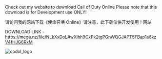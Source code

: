 Check out my website to download Call of Duty Online
Please note that this download is for Development use ONLY!

请访问我的网站下载《使命召唤 Online》请注意，此下载仅供开发使用！网站

DOWNLOAD LINK - https://mega.nz/file/NLkXxDoL#wXlhh9CxPk2tgPGnWQGJAPT5FBap1a6kzV4fHJG6RxM

![codol_logo](https://github.com/emokid99/codol.dev/assets/46846645/56bccd2d-5884-4b75-8895-e974105230d1)
